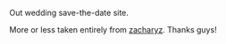 Out wedding save-the-date site.

More or less taken entirely from [zacharyz](https://github.com/zacharyz/zacharyandseyoung). Thanks guys!